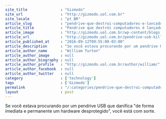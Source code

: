 ```yaml
---
site_title               : "Gizmodo"
site_url                 : "http://gizmodo.uol.com.br"
site_locale              : "pt_BR"
article_slug             : "pendrive-que-destroi-computadores-e-lancado-por-apenas-uss-55"
article_title            : "Pendrive que destrói computadores é lançado por apenas US$ 55"
article_image            : "http://gizmodo.uol.com.br/wp-content/blogs.dir/8/files/2016/09/usb-kill.jpg"
article_url              : "http://gizmodo.uol.com.br/pendrive-usb-kill/"
article_published_at     : "2016-09-12T09:55:00-03:00"
article_description      : "Se você estava procurando por um pendrive USB que danifica 'de forma imediata e permanente um hardware desprotegido', você está com sorte."
article_author_name      : "William Turton"
article_author_image     : null
article_author_biography : null
article_author_profile   : "http://gizmodo.uol.com.br/author/william/"
article_author_facebook  : null
article_author_twitter   : null
category                 : ['technology']
tags                     : ['Gizmodo']
permalink                : "/:categories/pendrive-que-destroi-computadores-e-lancado-por-apenas-uss-55/"
layout                   : post
---
```


Se você estava procurando por um pendrive USB que danifica "de forma imediata e permanente um hardware desprotegido", você está com sorte.
